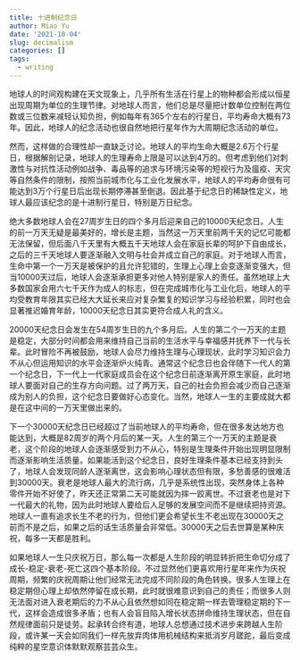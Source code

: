 ```yaml
---
title: 十进制纪念日
author: Miao Yu
date: '2021-10-04'
slug: decimalism
categories: []
tags:
  - writing
---
```


地球人的时间观构建在天文现象上，几乎所有生活在行星上的物种都会形成以恒星出现周期为单位的生理节律。对地球人而言，他们总是尽量把计数单位控制在两位数或三位数来减轻认知负担，例如每年有365个左右的行星日，平均寿命大概有73年。因此，地球人的纪念活动也很自然地把行星年作为大周期纪念活动的单位。

然而，这样做的合理性却一直缺乏讨论。地球人的平均生命大概是2.6万个行星日，根据解剖记录，地球人的生理寿命上限是可以达到4万的。但考虑到他们对刺激性与对抗性活动例如战争、毒品等的追求与环境污染等的短视行为及瘟疫、天灾等自然条件的限制，按照当前城市化与工业化发展水平，地球人的平均寿命很有可能达到3万个行星日后出现长期停滞甚至倒退。因此基于纪念日的稀缺性定义，地球人最应该纪念的是十进制行星日，特别是万日纪念。

绝大多数地球人会在27周岁生日的四个多月后迎来自己的10000天纪念日。人生的前一万天无疑是最美好的，增长是主题，当然这一万天里前两千天的记忆可能都无法保留，但后面八千天里有大概五千天地球人会在家庭长辈的呵护下自由成长，之后的三千天地球人要逐渐融入文明与社会并成立自己的家庭。对于地球人而言，生命中第一个一万天是被保护的且允许犯错的，生理上心理上会变逐渐变强大，但当10000天过后，地球人会逐渐承担更多对他人特别是家人的责任。虽然地球上大多数国家会用六七千天作为成人的标志，但在完成城市化与工业化后，地球人的平均受教育年限其实已经大大延长来应对复杂繁复的知识学习与经验积累，同时也会显著推迟婚育年龄，10000天纪念日其实更符合成人礼的含义。

20000天纪念日会发生在54周岁生日的九个多月后。人生的第二个一万天的主题是稳定，大部分时间都会用来维持自己当前的生活水平与幸福感并抚养下一代与长辈。此时冒险不再被鼓励，地球人会尽力维持生理与心理现状，此时学习知识会力不从心但运用知识的水平会逐渐炉火纯青。通常这个纪念日也会伴随下一代人的第一个纪念日，下一代上一代家庭成员会在这个纪念日前逐渐离开原生家庭，此时地球人要面对自己的生存方向问题。过了两万天，自己的社会负担会减少而自己逐渐成为别人的负担，这个纪念日要做好心态变化。当然，地球人一生的主要成就大都是在这中间的一万天里做出来的。

下一个30000天纪念日已经超过了当前地球人的平均寿命，但在很多发达地方也能达到，大概是82周岁的两个月后的某一天。人生的第三个一万天的主题是衰老，这个阶段的地球人会逐渐感受到力不从心，特别是生理条件开始出现明显限制而逐渐影响生活质量。如果能活到这个纪念日，良好生理条件基本已经支持到头了，地球人会发现同龄人逐渐离世，这会影响心理状态但有限，多愁善感的很难活到30000天。衰老是地球人最大的流行病，几乎是系统性出现，突然身体上各种零件开始不好使了，昨天还正常第二天可能就因为摔一跤离世。不过衰老也是对下一代最大的礼物，因为此时地球人要给后人足够的发展空间而不是继续把持资源。地球人一直有追求长生不老的行为，但他们更会希望长生不老出现在30000天之前而不是之后，如果之后的话生活质量会非常低。30000天之后去世算是某种庆祝，每多一天都是胜利。

如果地球人一生只庆祝万日，那么每一次都是人生阶段的明显转折把生命切分成了成长-稳定-衰老-死亡这四个基本阶段。不过显然他们更喜欢用行星年来作为庆祝周期，频繁的庆祝周期让他们经常无法完成不同阶段的角色转换。很多人生理上在稳定期但心理上却依然停留在成长期，此时就很难意识到自己的责任；而很多人则无法面对进入衰老期后的力不从心且依然想如同在稳定期一样去管理稳定期的下一代，这样会造成很多矛盾；也有人会盲目陷入增长状态拼命维持生理状态，但在自然规律面前只是徒劳。起承转合终有道，地球人总想通过技术进步来跨越人生阶段，或许某一天会如同我们一样先放弃肉体用机械结构来抵消岁月蹉跎，最后变成纯粹的星空意识体默默观察芸芸众生。